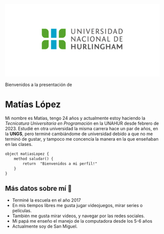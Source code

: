 ![Logo UNAHUR](./assets/UNAHUR.png)

Bienvenidos a la presentación de 
# Matías López

Mi nombre es Matías, tengo 24 años y actualmente estoy haciendo la _Tecnicatura Universitaria en Programación_ en la UNAHUR desde febrero de 2023. Estudié en otra universidad la misma carrera hace un par de años, en la  **UNGS**, pero terminé cambiándome de universidad debido a que no me terminó de gustar, y tampoco me concencía la manera en la que enseñaban en las clases.

```
object matiasLopez { 
    method saludar() { 
        return  "Bienvenidos a mi perfil!" 
    }
}
```

## Más datos sobre mí :book:
* Terminé la escuela en el año 2017
* En mis tiempos libres me gusta jugar videojuegos, mirar series o películas.
* También me gusta mirar videos, y navegar por las redes sociales. 
* Mi papá me enseño el manejo de la computadora desde los 5-6 años
* Actualmente soy de San Miguel.

